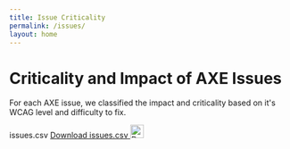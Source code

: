 ```yaml
---
title: Issue Criticality
permalink: /issues/
layout: home
---
```


<link rel="stylesheet" href="/assets/css/data.css">

# Criticality and Impact of AXE Issues
For each AXE issue, we classified the impact and criticality based on it's WCAG level and difficulty to fix. 


<span class="file-title">issues.csv</span>
<a href="{{ '/assets/issues.csv' | relative_url }}" download class="download-link" tabindex="0">
  <span class="visually-hidden">Download issues.csv</span>
  <img src="{{ '/assets/icons/download.svg' | relative_url }}" alt="Download issues.csv" width="24" height="24">
</a>

<div id="issues-table" class="file-preview-container">
  <table class="file-preview"></table>
</div>

<script src="https://cdn.jsdelivr.net/npm/papaparse@5.5.2/papaparse.min.js"></script>

<script>
  fetch('/assets/issues.csv')
    .then(response => response.text())
    .then(csvText => {
      const parsed = Papa.parse(csvText.trim(), { header: false });
      const rows = parsed.data;
      const table = document.querySelector('table');

      // not using innerHTML because some of the file cells have HTML tags that are not escaped
      // header
      const thead = table.createTHead();
      const headerRow = thead.insertRow();
      rows[0].forEach(header => {
        const th = document.createElement('th');
        th.textContent = header;
        headerRow.appendChild(th);
      });

      // body
      const tbody = table.createTBody();
      rows.slice(1).forEach(row => {
        const tr = tbody.insertRow();
        row.forEach((cell, columnIndex) => {
          const td = document.createElement('td');

          if (columnIndex === 10 && cell.startsWith('http')) {
            const a = document.createElement('a');
            a.href = cell;
            a.textContent = cell;
            td.appendChild(a);
          } else {
            td.textContent = cell;
          }

          tr.appendChild(td);
        });
      });
    }).catch(error => console.error('Error fetching CSV file:', error));
</script>
